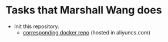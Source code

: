# Tasks that Marshall Wang does

- Init this repository.
  - [corresponding docker repo](registry.cn-shenzhen.aliyuncs.com/7737/agenda-service) (hosted in aliyuncs.com)